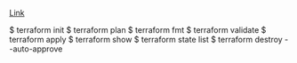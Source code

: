 [Link](https://developer.hashicorp.com/terraform/tutorials/aws-get-started/install-cli)

$ terraform init
$ terraform plan
$ terraform fmt
$ terraform validate
$ terraform apply
$ terraform show
$ terraform state list
$ terraform destroy --auto-approve